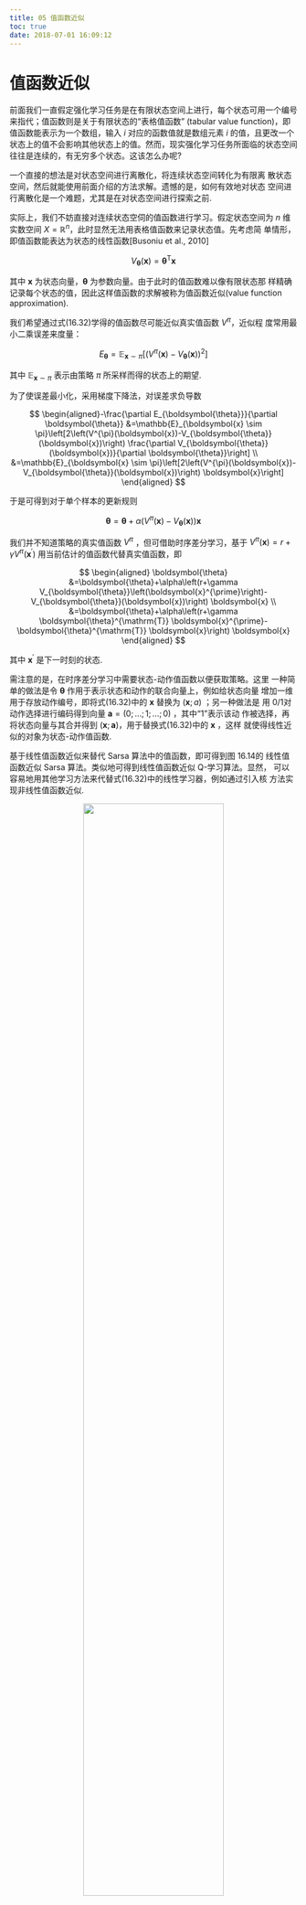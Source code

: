 ```yaml
---
title: 05 值函数近似
toc: true
date: 2018-07-01 16:09:12
---
```



# 值函数近似




前面我们一直假定强化学习任务是在有限状态空间上进行，每个状态可用一个编号来指代；值函数则是关于有限状态的“表格值函数” (tabular value function)，即值函数能表示为一个数组，输入 $i$ 对应的函数值就是数组元素 $i$ 的值，且更改一个状态上的值不会影响其他状态上的值。然而，现实强化学习任务所面临的状态空间往往是连续的，有无穷多个状态。这该怎么办呢?

一个直接的想法是对状态空间进行离散化，将连续状态空间转化为有限离 散状态空间，然后就能使用前面介绍的方法求解。遗憾的是，如何有效地对状态 空间进行离散化是一个难题，尤其是在对状态空间进行探索之前.

实际上，我们不妨直接对连续状态空伺的值函数进行学习。假定状态空间为 $n$ 维实数空间 $X=\mathbb{R}^{n}$，此时显然无法用表格值函数来记录状态值。先考虑简 单情形，即值函数能表达为状态的线性函数[Busoniu et al., 2010]

$$
V_{\boldsymbol{\theta}}(\boldsymbol{x})=\boldsymbol{\theta}^{\mathrm{T}} \boldsymbol{x}
$$

其中 $\boldsymbol{x}$ 为状态向量，$\boldsymbol{\theta}$ 为参数向量。由于此时的值函数难以像有限状态那 样精确记录每个状态的值，因此这样值函数的求解被称为值函数近似(value function approximation).

我们希望通过式(16.32)学得的值函数尽可能近似真实值函数 $V^{\pi}$，近似程 度常用最小二乘误差来度量：

$$
E_{\boldsymbol{\theta}}=\mathbb{E}_{\boldsymbol{x} \sim \pi}\left[\left(V^{\pi}(\boldsymbol{x})-V_{\boldsymbol{\theta}}(\boldsymbol{x})\right)^{2}\right]
$$

其中 $\mathbb{E}_{\boldsymbol{x} \sim \pi}$ 表示由策略 $\pi$ 所采样而得的状态上的期望.

为了使误差最小化，采用梯度下降法，对误差求负导数

$$
\begin{aligned}-\frac{\partial E_{\boldsymbol{\theta}}}{\partial \boldsymbol{\theta}} &=\mathbb{E}_{\boldsymbol{x} \sim \pi}\left[2\left(V^{\pi}(\boldsymbol{x})-V_{\boldsymbol{\theta}}(\boldsymbol{x})\right) \frac{\partial V_{\boldsymbol{\theta}}(\boldsymbol{x})}{\partial \boldsymbol{\theta}}\right] \\ &=\mathbb{E}_{\boldsymbol{x} \sim \pi}\left[2\left(V^{\pi}(\boldsymbol{x})-V_{\boldsymbol{\theta}}(\boldsymbol{x})\right) \boldsymbol{x}\right] \end{aligned}
$$

于是可得到对于单个样本的更新规则

$$
\boldsymbol{\theta}=\boldsymbol{\theta}+\alpha\left(V^{\pi}(\boldsymbol{x})-V_{\boldsymbol{\theta}}(\boldsymbol{x})\right) \boldsymbol{x}
$$

我们并不知道策略的真实值函数 $V^{\pi}$ ，但可借助时序差分学习，基于 $V^{\pi}(\boldsymbol{x})=r+\gamma V^{\pi}\left(\boldsymbol{x}^{\prime}\right)$ 用当前估计的值函数代替真实值函数，即

$$
\begin{aligned} \boldsymbol{\theta} &=\boldsymbol{\theta}+\alpha\left(r+\gamma V_{\boldsymbol{\theta}}\left(\boldsymbol{x}^{\prime}\right)-V_{\boldsymbol{\theta}}(\boldsymbol{x})\right) \boldsymbol{x} \\ &=\boldsymbol{\theta}+\alpha\left(r+\gamma \boldsymbol{\theta}^{\mathrm{T}} \boldsymbol{x}^{\prime}-\boldsymbol{\theta}^{\mathrm{T}} \boldsymbol{x}\right) \boldsymbol{x} \end{aligned}
$$

其中 $\boldsymbol{x}^{\prime}$ 是下一时刻的状态.

需注意的是，在时序差分学习中需要状态-动作值函数以便获取策略。这里 一种简单的做法是令 $\boldsymbol{\theta}$ 作用于表示状态和动作的联合向量上，例如给状态向量 增加一维用于存放动作编号，即将式(16.32)中的 $\boldsymbol{x}$ 替换为 $(\boldsymbol{x} ; a)$ ；另一种做法是 用 0/1对动作选择进行编码得到向量 $\boldsymbol{a}=(0 ; \ldots ; 1 ; \ldots ; 0)$ ，其中“1”表示该动 作被选择，再将状态向量与其合并得到 $(\boldsymbol{x} ; \boldsymbol{a})$，用于替换式(16.32)中的 $\boldsymbol{x}$ ，这样 就使得线性近似的对象为状态-动作值函数.


基于线性值函数近似来替代 Sarsa 算法中的值函数，即可得到图 16.14的 线性值函数近似 Sarsa 算法。类似地可得到线性值函数近似 Q-学习算法。显然， 可以容易地用其他学习方法来代替式(16.32)中的线性学习器，例如通过引入核 方法实现非线性值函数近似.

<p align="center">
    <img width="70%" height="70%" src="http://images.iterate.site/blog/image/20190709/oXhuNeNBViQs.png?imageslim">
</p>








# 相关
- 《机器学习》周志华
